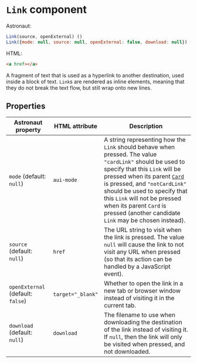 # `Link` component
Astronaut:
```javascript
Link(source, openExternal) ()
Link({mode: null, source: null, openExternal: false, download: null}) ()
```

HTML:
```html
<a href></a>
```

A fragment of text that is used as a hyperlink to another destination, used inside a block of text. `Link`s are rendered as inline elements, meaning that they do not break the text flow, but still wrap onto new lines.

## Properties
| Astronaut property | HTML attribute | Description |
|---|---|---|
| `mode` (default: `null`) | `aui-mode` | A string representing how the `Link` should behave when pressed. The value `"cardLink"` should be used to specify that this `Link` will be pressed when its parent [`Card`](reference/components/card.md) is pressed, and `"notCardLink"` should be used to specify that this `Link` will not be pressed when its parent `Card` is pressed (another candidate `Link` may be chosen instead). |
| `source` (default: `null`) | `href` | The URL string to visit when the link is pressed. The value `null` will cause the link to not visit any URL when pressed (so that its action can be handled by a JavaScript event). |
| `openExternal` (default: `false`) | `target="_blank"` | Whether to open the link in a new tab or browser window instead of visiting it in the current tab. |
| `download` (default: `null`) | `download` | The filename to use when downloading the destination of the link instead of visiting it. If `null`, then the link will only be visited when pressed, and not downloaded. |